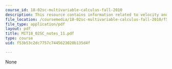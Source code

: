 ```yaml
---
course_id: 18-02sc-multivariable-calculus-fall-2010
description: This resource contains information related to velocity and acceleration.
file_location: /coursemedia/18-02sc-multivariable-calculus-fall-2010/f53b53c2dc7757c7445623020b135d4f_MIT18_02SC_notes_11.pdf
file_type: application/pdf
layout: pdf
title: MIT18_02SC_notes_11.pdf
type: course
uid: f53b53c2dc7757c7445623020b135d4f

---
```

None